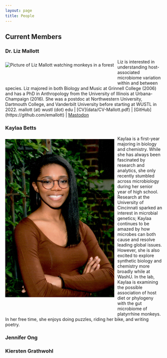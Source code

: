 ```yaml
---
layout: page
title: People
---
```

## Current Members

### Dr. Liz Mallott
<img src="/images/lizphoto.jpg" alt="Picture of Liz Mallott watching monkeys in a forest" width=350 style="float:left; padding: 10px 10px 50px 0px">
Liz is interested in understanding host-associated microbiome variation within and between species. Liz majored in both Biology and Music at Grinnell College (2006) and has a PhD in Anthropology from the University of Illinois at Urbana-Champaign (2016). She was a postdoc at Northwestern University, Dartmouth College, and Vanderbilt University before starting at WUSTL in 2022.  
mallott (at) wustl (dot) edu
| [CV](data/CV-Mallott.pdf)
| [GitHub](https://github.com/emallott)
| <a rel="me" href="https://ecoevo.social/@lizmallott">Mastodon</a>

### Kaylaa Betts
<img src="/images/KMB2022.jpg" alt="Professional headshot of Kaylaa Betts" width=350 style="float:left; padding: 10px 10px 50px 0px">
Kaylaa is a first-year majoring in biology and chemistry. While she has always been fascinated by research and analytics, she only recently stumbled across microbiology during her senior year of high school. Research at the University of Cincinnati sparked an interest in microbial genetics; Kaylaa continues to be amazed by how microbes can both cause and resolve leading global issues. However, she is also excited to explore synthetic biology and chemistry more broadly while at WashU. In the lab, Kaylaa is examining the possible association of host diet or phylogeny with the gut microbiome of platyrrhine monkeys. In her free time, she enjoys doing puzzles, riding her bike, and writing poetry.



### Jennifer Ong


### Kiersten Grathwohl